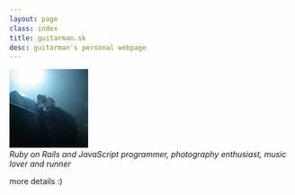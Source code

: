 ```yaml
---
layout: page
class: index
title: guitarman.sk
desc: guitarman's personal webpage
---
```

<section class="top-section">
  <div class="intro">
    <div>
    	<img src="images/guitarman.png" alt="guitarman" class="img-circle">
    </div>
    <div class="intro-text">
      <em>Ruby on Rails and JavaScript programmer, photography enthusiast, music lover and runner</em>
    </div>
  </div>

</section>
<section>
  <div class="container lead">
    <p>
      more details :)
    </p>
  </div>
</section>

